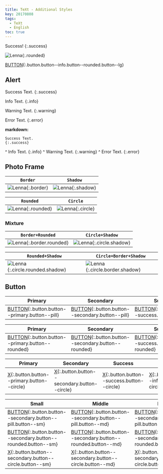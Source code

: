 ```yaml
---
title: TeXt - Additional Styles
key: 20170808
tags:
  - TeXt
  - English
toc: true
---
```


Success!
{:.success}

![Lenna](https://raw.githubusercontent.com/kitian616/jekyll-TeXt-theme/master/test/assets/images/lenna.jpg "Lenna_rounded"){:.rounded}

[BUTTON](#){:.button.button--info.button--rounded.button--lg}

<!--more-->

## Alert

Success Text.
{:.success}

Info Text.
{:.info}

Warning Text.
{:.warning}

Error Text.
{:.error}

**markdown:**

    Success Text.
    {:.success}
^
    Info Text.
    {:.info}
^
    Warning Text.
    {:.warning}
^
    Error Text.
    {:.error}

## Photo Frame

| `Border` | `Shadow` |
| ---- | ---- |
| ![Lenna](https://raw.githubusercontent.com/kitian616/jekyll-TeXt-theme/master/test/assets/images/lenna.jpg "Lenna_border"){:.border} | ![Lenna](https://raw.githubusercontent.com/kitian616/jekyll-TeXt-theme/master/test/assets/images/lenna.jpg "Lenna_shadow"){:.shadow} |


| `Rounded` | `Circle` |
| ---- | ---- |
| ![Lenna](https://raw.githubusercontent.com/kitian616/jekyll-TeXt-theme/master/test/assets/images/lenna.jpg "Lenna_rounded"){:.rounded} | ![Lenna](https://raw.githubusercontent.com/kitian616/jekyll-TeXt-theme/master/test/assets/images/lenna.jpg "Lenna_circle"){:.circle} |

### Mixture

| `Border+Rounded` | `Circle+Shadow` |
| ---- | ---- |
| ![Lenna](https://raw.githubusercontent.com/kitian616/jekyll-TeXt-theme/master/test/assets/images/lenna.jpg "Lenna_border+rounded"){:.border.rounded} | ![Lenna](https://raw.githubusercontent.com/kitian616/jekyll-TeXt-theme/master/test/assets/images/lenna.jpg "Lenna_circle+shadow"){:.circle.shadow} |

| `Rounded+Shadow` | `Circle+Border+Shadow` |
| ---- | ---- |
| ![Lenna](https://raw.githubusercontent.com/kitian616/jekyll-TeXt-theme/master/test/assets/images/lenna.jpg "Lenna_rounded+shadow"){:.circle.rounded.shadow} | ![Lenna](https://raw.githubusercontent.com/kitian616/jekyll-TeXt-theme/master/test/assets/images/lenna.jpg "Lenna_circle+border+shadow"){:.circle.border.shadow}

## Button

| Primary | Secondary | Success | Info | Warning | Error |
| ---- | ---- | ---- | ---- | ---- | ---- |
| [BUTTON](#){:.button.button--primary.button--pill} | [BUTTON](#){:.button.button--secondary.button--pill} | [BUTTON](#){:.button.button--success.button--pill} | [BUTTON](#){:.button.button--info.button--pill} | [BUTTON](#){:.button.button--warning.button--pill} | [BUTTON](#){:.button.button--error.button--pill} |

| Primary | Secondary | Success | Info | Warning | Error |
| ---- | ---- | ---- | ---- | ---- | ---- |
| [BUTTON](#){:.button.button--primary.button--rounded} | [BUTTON](#){:.button.button--secondary.button--rounded} | [BUTTON](#){:.button.button--success.button--rounded} | [BUTTON](#){:.button.button--info.button--rounded} | [BUTTON](#){:.button.button--warning.button--rounded} | [BUTTON](#){:.button.button--error.button--rounded} |

| Primary | Secondary | Success | Info | Warning | Error |
| ---- | ---- | ---- | ---- | ---- | ---- |
| [X](#){:.button.button--primary.button--circle} | [X](#){:.button.button--secondary.button--circle} | [X](#){:.button.button--success.button--circle} | [X](#){:.button.button--info.button--circle} | [X](#){:.button.button--warning.button--circle} | [X](#){:.button.button--error.button--circle} |

| Small | Middle | Large |
| ---- | ---- | ---- |
| [BUTTON](#){:.button.button--secondary.button--pill.button--sm} | [BUTTON](#){:.button.button--secondary.button--pill.button--md} | [BUTTON](#){:.button.button--secondary.button--pill.button--lg} |
| [BUTTON](#){:.button.button--secondary.button--rounded.button--sm} | [BUTTON](#){:.button.button--secondary.button--rounded.button--md} | [BUTTON](#){:.button.button--secondary.button--rounded.button--lg} |
| [X](#){:.button.button--secondary.button--circle.button--sm} | [X](#){:.button.button--secondary.button--circle.button--md} | [X](#){:.button.button--secondary.button--circle.button--lg} |